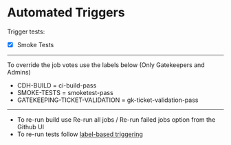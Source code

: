 Automated Triggers
==============
Trigger tests:
- [x] Smoke Tests
------------------------------------------
To override the job votes use the labels below (Only Gatekeepers and Admins)

* CDH-BUILD                       = ci-build-pass
* SMOKE-TESTS                     = smoketest-pass
* GATEKEEPING-TICKET-VALIDATION   = gk-ticket-validation-pass
-----------
* To re-run build use Re-run all jobs / Re-run failed jobs option from the Github UI
* To re-run tests follow [label-based triggering](https://cloudera.atlassian.net/wiki/spaces/ENG/pages/10776412161)